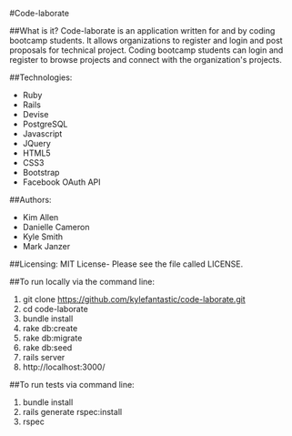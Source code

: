 
#Code-laborate

##What is it?
Code-laborate is an application written for and by coding bootcamp students.  It allows organizations to register and login and post proposals for technical project.  Coding bootcamp students can login and register to browse projects and connect with the organization's projects.

##Technologies:
* Ruby
* Rails
* Devise
* PostgreSQL
* Javascript
* JQuery
* HTML5
* CSS3
* Bootstrap
* Facebook OAuth API

##Authors:
* Kim Allen
* Danielle Cameron
* Kyle Smith
* Mark Janzer

##Licensing:
MIT License- Please see the file called LICENSE.

##To run locally via the command line:

1. git clone https://github.com/kylefantastic/code-laborate.git
2. cd code-laborate
3. bundle install
4. rake db:create
5. rake db:migrate
6. rake db:seed
7. rails server
8. http://localhost:3000/

##To run tests via command line:
1. bundle install
2. rails generate rspec:install
3. rspec




